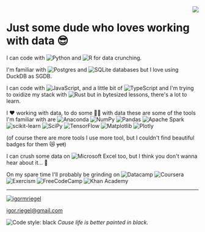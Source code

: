 <!-- - 👨‍💻 All of my projects are available at [https://igmriegel.github.io/](https://igmriegel.github.io/) -->
<!-- <img align="right" src="https://user-images.githubusercontent.com/43209530/138936061-edb7e0a2-a38a-43a4-a4ee-089c637af076.png" height="300px"/> -->
<img align="right" src="https://user-images.githubusercontent.com/43209530/226058941-96df0ad7-ffdb-40c3-b4b2-a9af8cdbace4.png">

# Just some dude who loves working with data 😎

I can code with ![Python](https://img.shields.io/badge/python-3670A0?style=for-the-badge&logo=python&logoColor=ffdd54)
and ![R](https://img.shields.io/badge/r-%23276DC3.svg?style=for-the-badge&logo=r&logoColor=white) for data crunching.

I'm familiar with ![Postgres](https://img.shields.io/badge/postgres-%23316192.svg?style=for-the-badge&logo=postgresql&logoColor=white) and ![SQLite](https://img.shields.io/badge/sqlite-%2307405e.svg?style=for-the-badge&logo=sqlite&logoColor=white) databases but I love using DuckDB as SGDB.

I can code with ![JavaScript](https://img.shields.io/badge/javascript-%23323330.svg?style=for-the-badge&logo=javascript&logoColor=%23F7DF1E), and a little bit of ![TypeScript](https://img.shields.io/badge/typescript-%23007ACC.svg?style=for-the-badge&logo=typescript&logoColor=white) and I'm trying to oxidize my stack with ![Rust](https://img.shields.io/badge/rust-%23000000.svg?style=for-the-badge&logo=rust&logoColor=white) but in bytesized lessons, there's a lot to learn.

I :heart: working with data, to do some 🧙‍♂️ with data these are some of the tools I'm familiar with are 
![Anaconda](https://img.shields.io/badge/Anaconda-%2344A833.svg?style=for-the-badge&logo=anaconda&logoColor=white)
![NumPy](https://img.shields.io/badge/numpy-%23013243.svg?style=for-the-badge&logo=numpy&logoColor=white)
![Pandas](https://img.shields.io/badge/pandas-%23150458.svg?style=for-the-badge&logo=pandas&logoColor=white)
![Apache Spark](https://img.shields.io/badge/Apache%20Spark-FDEE21?style=flat-square&logo=apachespark&logoColor=black)
![scikit-learn](https://img.shields.io/badge/scikit--learn-%23F7931E.svg?style=for-the-badge&logo=scikit-learn&logoColor=white)
![SciPy](https://img.shields.io/badge/SciPy-%230C55A5.svg?style=for-the-badge&logo=scipy&logoColor=%white)
![TensorFlow](https://img.shields.io/badge/TensorFlow-FF6F00?style=for-the-badge&logo=tensorflow&logoColor=white)
![Matplotlib](https://img.shields.io/badge/Matplotlib-%23ffffff.svg?style=for-the-badge&logo=Matplotlib&logoColor=black)
![Plotly](https://img.shields.io/badge/Plotly-%233F4F75.svg?style=for-the-badge&logo=plotly&logoColor=white)

(of course there are more tools I use more tool, but I couldn't find beautiful badges for them 😿 ~~yet~~)

I can crush some data on ![Microsoft Excel](https://img.shields.io/badge/Microsoft_Excel-217346?style=for-the-badge&logo=microsoft-excel&logoColor=white) too, but I think you don't wanna hear about it... 🙉

On my spare time I'll probably be grinding on
![Datacamp](https://img.shields.io/badge/Datacamp-05192D?style=for-the-badge&logo=datacamp&logoColor=03E860)
![Coursera](https://img.shields.io/badge/Coursera-%230056D2.svg?style=for-the-badge&logo=Coursera&logoColor=white)
![Exercism](https://img.shields.io/badge/Exercism-009CAB?style=for-the-badge&logo=exercism&logoColor=white)
![FreeCodeCamp](https://img.shields.io/badge/Freecodecamp-%23123.svg?&style=for-the-badge&logo=freecodecamp&logoColor=green)
![Khan Academy](https://img.shields.io/badge/KhanAcademy-%2314BF96.svg?style=for-the-badge&logo=KhanAcademy&logoColor=white)

---
<p align="left">
<a href="https://linkedin.com/in/igormriegel" target="blank"><img align="center" src="https://img.shields.io/badge/linkedin-%230077B5.svg?style=for-the-badge&logo=linkedin&logoColor=white" alt="igormriegel" /></a>

  igor.riegel@gmail.com
</p>

![Code style: black](https://img.shields.io/badge/code%20style-black-000000.svg) _Cause life is better painted in black._
